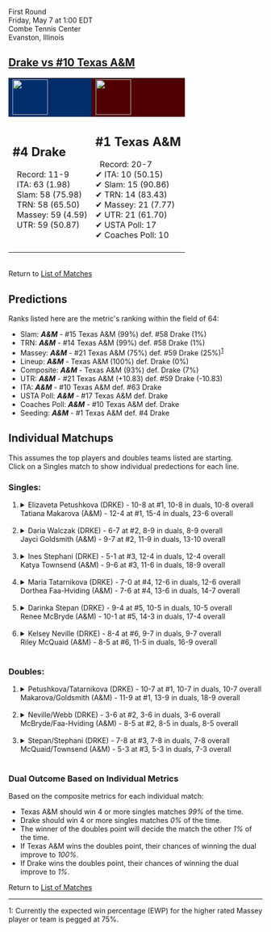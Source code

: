 First Round  
Friday, May 7 at 1:00 EDT  
Combe Tennis Center  
Evanston, Illinois  
## [Drake vs #10 Texas A&M](https://www.ncaa.com/game/5833674)  

<table><tr style="background-color: #d9d9d9 !important"><td style="background-color: #002F6C !important"><img src="https://www.ncaa.com/sites/default/files/images/logos/schools/d/drake.70.png" width="70" height="70" /></td><td style="background-color: #500000 !important"><img src="https://www.ncaa.com/sites/default/files/images/logos/schools/t/texas-am.70.png" width="70" height="70" /></td></tr><tr>
<td>  

<h2>#4 Drake</h2>  
&nbsp; Record: 11-9<br>  
&nbsp; ITA: 63 (1.98)<br>  
&nbsp; Slam: 58 (75.98)<br>  
&nbsp; TRN: 58 (65.50)<br>  
&nbsp; Massey: 59 (4.59)<br>  
&nbsp; UTR: 59 (50.87)<br>  
<br>  

</td>
<td>  

<h2>#1 Texas A&M</h2>  
&nbsp; Record: 20-7<br>  
&#10004; ITA: 10 (50.15)<br>  
&#10004; Slam: 15 (90.86)<br>  
&#10004; TRN: 14 (83.43)<br>  
&#10004; Massey: 21 (7.77)<br>  
&#10004; UTR: 21 (61.70)<br>  
&#10004; USTA Poll: 17<br>  
&#10004; Coaches Poll: 10<br>  
<br>  

</td>
</tr></table>  


<br>Return to [List of Matches](../index.md)  

## Predictions  

Ranks listed here are the metric's ranking within the field of 64:  
- Slam: ***A&M*** - #15 Texas A&M (99%) def. #58 Drake (1%)  
- TRN: ***A&M*** - #14 Texas A&M (99%) def. #58 Drake (1%)  
- Massey: ***A&M*** - #21 Texas A&M (75%) def. #59 Drake (25%)<sup>[1](#footnote1)</sup>  
- Lineup: ***A&M*** - Texas A&M (100%) def. Drake (0%)  
- Composite: ***A&M*** - Texas A&M (93%) def. Drake (7%)  
- UTR: ***A&M*** - #21 Texas A&M (+10.83) def. #59 Drake (-10.83)  
- ITA: ***A&M*** - #10 Texas A&M def. #63 Drake  
- USTA Poll: ***A&M*** - #17 Texas A&M def. Drake  
- Coaches Poll: ***A&M*** - #10 Texas A&M def. Drake  
- Seeding: ***A&M*** - #1 Texas A&M def. #4 Drake  

## Individual Matchups  
This assumes the top players and doubles teams listed are starting.  
Click on a Singles match to show individual predections for each line.  

### Singles:  

<ol>
<li><details>
<summary markdown="span">Elizaveta Petushkova (DRKE) - 10-8 at #1, 10-8 in duals, 10-8 overall<br>Tatiana Makarova (A&M) - 12-4 at #1, 15-4 in duals, 23-6 overall</summary>
<h4>Predictions</h4><ul>
<li>Slam: <b><i>A&M</i></b> - Makarova (97%) def. Petushkova (3%)</li>  
<li>TRN: <b><i>A&M</i></b> - Makarova (99%) def. Petushkova (1%)</li>  
<li>Massey: <b><i>A&M</i></b> - Makarova (75%) def. Petushkova (25%)<sup><a href="#footnote1">1</a></sup></li>  
<li>UTR: <b><i>A&M</i></b> - Makarova (98%) def. Petushkova (2%)</li>  
<li>Composite: <b><i>A&M</i></b> - Makarova (92%) def. Petushkova (8%)</li>  
<li>ITA: <b><i>A&M</i></b> - Makarova (21.86) def. Petushkova (1.55)</li>  
</ul>
</details>&nbsp;</li>
<li><details>
<summary markdown="span">Daria Walczak (DRKE) - 6-7 at #2, 8-9 in duals, 8-9 overall<br>Jayci Goldsmith (A&M) - 9-7 at #2, 11-9 in duals, 13-10 overall</summary>
<h4>Predictions</h4><ul>
<li>Slam: <b><i>A&M</i></b> - Goldsmith (98%) def. Walczak (2%)</li>  
<li>TRN: <b><i>A&M</i></b> - Goldsmith (98%) def. Walczak (2%)</li>  
<li>Massey: <b><i>A&M</i></b> - Goldsmith (75%) def. Walczak (25%)<sup><a href="#footnote1">1</a></sup></li>  
<li>UTR: <b><i>A&M</i></b> - Goldsmith (98%) def. Walczak (2%)</li>  
<li>Composite: <b><i>A&M</i></b> - Goldsmith (92%) def. Walczak (8%)</li>  
<li>ITA: <b><i>A&M</i></b> - Goldsmith (3.03) def. Walczak (1.52)</li>  
</ul>
</details>&nbsp;</li>
<li><details>
<summary markdown="span">Ines Stephani (DRKE) - 5-1 at #3, 12-4 in duals, 12-4 overall<br>Katya Townsend (A&M) - 9-6 at #3, 11-6 in duals, 18-9 overall</summary>
<h4>Predictions</h4><ul>
<li>Slam: <b><i>A&M</i></b> - Townsend (98%) def. Stephani (2%)</li>  
<li>TRN: <b><i>A&M</i></b> - Townsend (98%) def. Stephani (2%)</li>  
<li>Massey: <b><i>A&M</i></b> - Townsend (75%) def. Stephani (25%)<sup><a href="#footnote1">1</a></sup></li>  
<li>UTR: <b><i>A&M</i></b> - Townsend (98%) def. Stephani (2%)</li>  
<li>Composite: <b><i>A&M</i></b> - Townsend (92%) def. Stephani (8%)</li>  
<li>ITA: <b><i>A&M</i></b> - Townsend (3.71) def. Stephani (2.39)</li>  
</ul>
</details>&nbsp;</li>
<li><details>
<summary markdown="span">Maria Tatarnikova (DRKE) - 7-0 at #4, 12-6 in duals, 12-6 overall<br>Dorthea Faa-Hviding (A&M) - 7-6 at #4, 13-6 in duals, 14-7 overall</summary>
<h4>Predictions</h4><ul>
<li>Slam: <b><i>A&M</i></b> - Faa-Hviding (97%) def. Tatarnikova (3%)</li>  
<li>TRN: <b><i>A&M</i></b> - Faa-Hviding (98%) def. Tatarnikova (2%)</li>  
<li>Massey: <b><i>A&M</i></b> - Faa-Hviding (75%) def. Tatarnikova (25%)<sup><a href="#footnote1">1</a></sup></li>  
<li>UTR: <b><i>A&M</i></b> - Faa-Hviding (97%) def. Tatarnikova (3%)</li>  
<li>Composite: <b><i>A&M</i></b> - Faa-Hviding (92%) def. Tatarnikova (8%)</li>  
<li>ITA: <b><i>A&M</i></b> - Faa-Hviding (1.87) def. Tatarnikova (1.80)</li>  
</ul>
</details>&nbsp;</li>
<li><details>
<summary markdown="span">Darinka Stepan (DRKE) - 9-4 at #5, 10-5 in duals, 10-5 overall<br>Renee McBryde (A&M) - 10-1 at #5, 14-3 in duals, 17-4 overall</summary>
<h4>Predictions</h4><ul>
<li>Slam: <b><i>A&M</i></b> - McBryde (99%) def. Stepan (1%)</li>  
<li>TRN: <b><i>A&M</i></b> - McBryde (99%) def. Stepan (1%)</li>  
<li>Massey: <b><i>A&M</i></b> - McBryde (75%) def. Stepan (25%)<sup><a href="#footnote1">1</a></sup></li>  
<li>UTR: <b><i>A&M</i></b> - McBryde (97%) def. Stepan (3%)</li>  
<li>Composite: <b><i>A&M</i></b> - McBryde (92%) def. Stepan (8%)</li>  
<li>ITA: <b><i>A&M</i></b> - McBryde (2.44) def. Stepan (1.93)</li>  
</ul>
</details>&nbsp;</li>
<li><details>
<summary markdown="span">Kelsey Neville (DRKE) - 8-4 at #6, 9-7 in duals, 9-7 overall<br>Riley McQuaid (A&M) - 8-5 at #6, 11-5 in duals, 16-9 overall</summary>
<h4>Predictions</h4><ul>
<li>Slam: <b><i>A&M</i></b> - McQuaid (99%) def. Neville (1%)</li>  
<li>TRN: <b><i>A&M</i></b> - McQuaid (99%) def. Neville (1%)</li>  
<li>Massey: <b><i>A&M</i></b> - McQuaid (75%) def. Neville (25%)<sup><a href="#footnote1">1</a></sup></li>  
<li>UTR: <b><i>A&M</i></b> - McQuaid (99%) def. Neville (1%)</li>  
<li>Composite: <b><i>A&M</i></b> - McQuaid (93%) def. Neville (7%)</li>  
<li>ITA: <b><i>A&M</i></b> - McQuaid (2.12) def. Neville (1.64)</li>  
</ul>
</details>&nbsp;</li>
</ol>

### Doubles:  

<ol>
<li><details>
<summary markdown="span">Petushkova/Tatarnikova (DRKE) - 10-7 at #1, 10-7 in duals, 10-7 overall<br>Makarova/Goldsmith (A&M) - 11-9 at #1, 13-9 in duals, 18-9 overall</summary>
<br>Sorry, we don't have any metrics for this match
</details>&nbsp;</li>
<li><details>
<summary markdown="span">Neville/Webb (DRKE) - 3-6 at #2, 3-6 in duals, 3-6 overall<br>McBryde/Faa-Hviding (A&M) - 8-5 at #2, 8-5 in duals, 8-5 overall</summary>
<br>Sorry, we don't have any metrics for this match
</details>&nbsp;</li>
<li><details>
<summary markdown="span">Stepan/Stephani (DRKE) - 7-8 at #3, 7-8 in duals, 7-8 overall<br>McQuaid/Townsend (A&M) - 5-3 at #3, 5-3 in duals, 7-3 overall</summary>
<br>Sorry, we don't have any metrics for this match
</details>&nbsp;</li>
</ol>

### Dual Outcome Based on Individual Metrics  
  
Based on the composite metrics for each individual match:  
- Texas A&M should win 4 or more singles matches _99%_ of the time.  
- Drake should win 4 or more singles matches _0%_ of the time.  
- The winner of the doubles point will decide the match the other _1%_ of the time.  
- If Texas A&M wins the doubles point, their chances of winning the dual improve to _100%_.  
- If Drake wins the doubles point, their chances of winning the dual improve to _1%_.  
  
Return to [List of Matches](../index.md)  
  
------
<a name="footnote1">1</a>: Currently the expected win percentage (EWP) for the higher rated Massey player or team is pegged at 75%.
